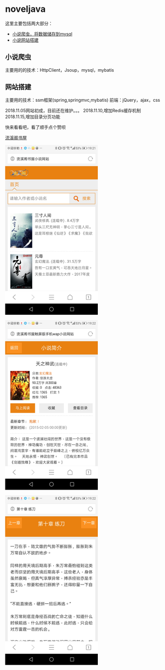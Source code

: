 # noveljava

这里主要包括两大部分：


 - [小说爬虫，将数据储存到mysql](novel)
 - [小说网站搭建](novelSpider)

## 小说爬虫
主要用的的技术：HttpClient，Jsoup，mysql，mybatis

## 网站搭建
主要用的技术：ssm框架(spring,springmvc,mybatis)
前端：jQuery，ajax，css

2018.11.05网站初成，目前还在维护。。。
2018.11.10,增加Redis缓存机制
2018.11.15,增加目录分页功能

快来看看吧，看了顺手点个赞呗

[流溪阁书屋](http://47.94.232.43/novel/index.html)

<img src="825590198436903452.jpg" height="550px" width="300"></img>

<img src="706003816042065895.jpg" height="550px" width="300"></img>

<img src="273224727165427248.jpg" height="550px" width="300"></img>




